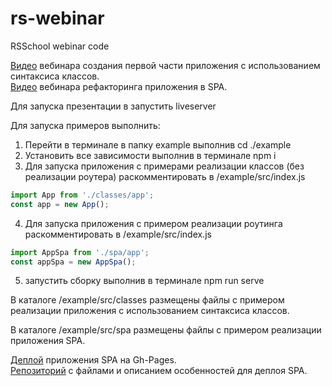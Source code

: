 # rs-webinar

RSSchool webinar code

[Видео](https://www.youtube.com/watch?v=sOlzPxs_Lg4) вебинара создания первой части приложения с использованием синтаксиса классов.<br/>
[Видео](https://www.youtube.com/watch?v=njk5inZIwCc) вебинара рефакторинга приложения в SPA.

Для запуска презентации в запустить liveserver

Для запуска примеров выполнить:

1. Перейти в терминале в папку example выполнив cd ./example
2. Установить все зависимости выполнив в терминале npm i
3. Для запуска приложения с примерами реализации классов (без реализации роутера) раскомментировать в /example/src/index.js

```js
import App from './classes/app';
const app = new App();
```

4. Для запуска приложения с примером реализации роутинга раскомментировать в /example/src/index.js

```js
import AppSpa from './spa/app';
const appSpa = new AppSpa();
```

5. запустить сборку выполнив в терминале npm run serve

В каталоге /example/src/classes размещены файлы с примером реализации приложения с использованием синтаксиса классов.

В каталоге /example/src/spa размещены файлы с примером реализации приложения SPA.

[Деплой](https://mikaleinik.github.io/spa-deploy/) приложения SPA на Gh-Pages.<br/>
[Репозиторий](https://github.com/MikAleinik/spa-deploy/) с файлами и описанием особенностей для деплоя SPA.
